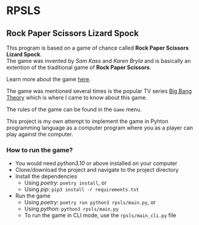 # RPSLS
## Rock Paper Scissors Lizard Spock

This program is based on a game of chance called **Rock Paper Scissors Lizard Spock**.\
The game was invented by *Sam Kass* and *Karen Bryla* and is basically an extention of the traditional game of **Rock Paper Scissors**.

Learn more about the game [here](http://www.samkass.com/theories/RPSSL.html).

The game was mentioned several times is the popular TV series [Big Bang Theory](https://bigbangtheory.fandom.com/wiki/Rock,_Paper,_Scissors,_Lizard,_Spock) which is where I came to know about this game.

The rules of the game can be found in the `Game` menu.

This project is my own attempt to implement the game in Pyhton programming language as a computer program where you as a player can play against the computer.

### How to run the game?
* You would need *python3.10* or above installed on your computer
* Clone/download the project and navigate to the project directory
* Install the dependencies
  - Using *poetry*: `poetry install`, or
  - Using *pip*: `pip3 install -r requirements.txt`
* Run the game
  - Using *poetry*: `poetry run python3 rpsls/main.py`, or
  - Using *python*: `python3 rpsls/main.py`
  - To run the game in CLI mode, use the `rpsls/main_cli.py` file

